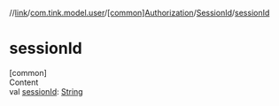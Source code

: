 //[link](../../../index.md)/[com.tink.model.user](../../index.md)/[[common]Authorization](../index.md)/[SessionId](index.md)/[sessionId](session-id.md)



# sessionId  
[common]  
Content  
val [sessionId](session-id.md): [String](https://kotlinlang.org/api/latest/jvm/stdlib/kotlin/-string/index.html)  



